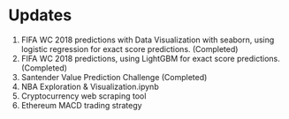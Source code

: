 # Updates
1. FIFA WC 2018 predictions with Data Visualization with seaborn, using logistic regression for exact score predictions. (Completed)
2. FIFA WC 2018 predictions, using LightGBM for exact score predictions.(Completed)
3. Santender Value Prediction Challenge (Completed)
4. NBA Exploration & Visualization.ipynb
5. Cryptocurrency web scraping tool
6. Ethereum MACD trading strategy
